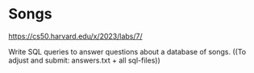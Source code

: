 # Songs

https://cs50.harvard.edu/x/2023/labs/7/

Write SQL queries to answer questions about a database of songs. ((To adjust and submit: answers.txt + all sql-files))
